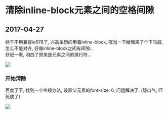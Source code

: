 # 清除inline-block元素之间的空格间隙
## 2017-04-27
终于不用兼容ie678了, 兴高采烈的用着inline-block, 哐当一下给我来了个下马威, 怎么不能对齐, 好像inline-block之间有间隙...   
仔细一看, 明白了原来是元素之间的换行符...

![](https://raw.githubusercontent.com/383514580/Notes/master/image/1.png)

### 开始清除
百度了下, 找到一个终极办法, 设置父元素的font-size: 0, 问题解决了. (舒口气, 吓死朕了)

![](https://raw.githubusercontent.com/383514580/Notes/master/image/2.png)
